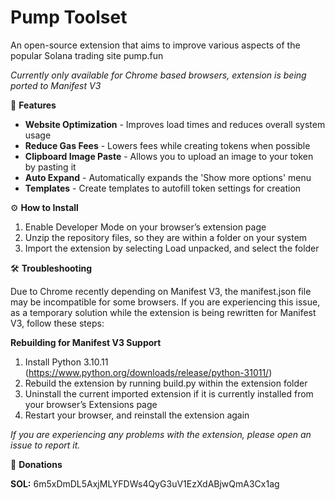 # Pump Toolset
An open-source extension that aims to improve various aspects of the popular Solana trading site pump.fun

*Currently only available for Chrome based browsers, extension is being ported to Manifest V3*


💎 **Features**

  * **Website Optimization** - Improves load times and reduces overall system usage
  * **Reduce Gas Fees** - Lowers fees while creating tokens when possible
  * **Clipboard Image Paste** - Allows you to upload an image to your token by pasting it
  * **Auto Expand** - Automatically expands the 'Show more options' menu
  * **Templates** - Create templates to autofill token settings for creation


⚙️ **How to Install**

  1. Enable Developer Mode on your browser’s extension page
  2. Unzip the repository files, so they are within a folder on your system
  3. Import the extension by selecting Load unpacked, and select the folder


🛠️ **Troubleshooting**

Due to Chrome recently depending on Manifest V3, the manifest.json file may be incompatible for some browsers. If you are experiencing this issue, as a temporary solution while the extension is being rewritten for Manifest V3, follow these steps:

**Rebuilding for Manifest V3 Support**
  1. Install Python 3.10.11 (https://www.python.org/downloads/release/python-31011/)
  2. Rebuild the extension by running build.py within the extension folder 
  3. Uninstall the current imported extension if it is currently installed from your browser’s Extensions page
  4. Restart your browser, and reinstall the extension again

*If you are experiencing any problems with the extension, please open an issue to report it.*


💙 **Donations**

**SOL:** 6m5xDmDL5AxjMLYFDWs4QyG3uV1EzXdABjwQmA3Cx1ag
